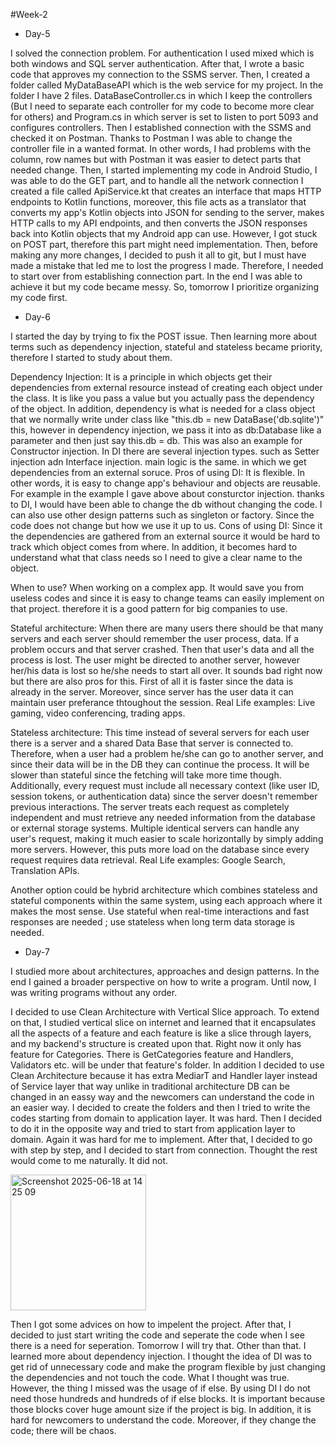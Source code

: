 
#Week-2 

- Day-5

I solved the connection problem. For authentication I used mixed which is both windows and SQL server authentication. After that, I wrote a basic code that approves my connection to the SSMS server. Then, I created a folder called MyDataBaseAPI which is the web service for my project. In the folder I have 2 files. DataBaseController.cs in which I keep the controllers (But I need to separate each controller for my code to become more clear for others) and Program.cs in which server is set to listen to port 5093 and configures controllers. Then I established connection with the SSMS and checked it on Postman. Thanks to Postman I was able to change the controller file in a wanted format. In other words, I had problems with the column, row names but with Postman it was easier to detect parts that needed change. Then, I started implementing my code in Android Studio, I was able to do the GET part, and to handle all the network connection I created a file called ApiService.kt that creates an interface that maps HTTP endpoints to Kotlin functions, moreover, this file acts as a translator that converts my app's Kotlin objects into JSON for sending to the server, makes HTTP calls to my  API endpoints, and then converts the JSON responses back into Kotlin objects that my Android app can use. However, I got stuck on POST part, therefore this part might need implementation. Then, before making any more changes, I decided to push it all to git, but I must have made a mistake that led me to lost the progress I made. Therefore, I needed to start over from establishing connection part. In the end I was able to achieve it but my code became messy. So, tomorrow I prioritize organizing my code first. 

- Day-6

I started the day by trying to fix the POST issue. Then learning more about terms such as dependency injection, stateful and stateless became priority, therefore I started to study about them.

Dependency Injection: It is a principle in which objects get their dependencies from external resource instead of creating each object under the class. It is like you pass a value but you actually pass the dependency of the object. In addition, dependency is what is needed for a class object that we normally write under class like "this.db = new DataBase('db.sqlite')" this, however in dependency injection, we pass it into as db:Database like a parameter and then just say this.db = db. This was also an example for Constructor injection. In DI there are several injection types. such as Setter injection adn Interface injection. main logic is the same. in which we get dependencies from an external soruce. 
            Pros of using DI: It is flexible. In other words, it is easy to change app's behaviour and objects are reusable. For example in the example I gave above about consturctor injection. thanks to DI, I would have been able to change the db without changing the code. I can also use other design patterns such as singleton or factory. Since the code does not change but how we use it up to us.
            Cons of using DI: Since it the dependencies are gathered from an external source it would be hard to track which object comes from where. In addition, it becomes hard to understand what that class needs so I need to give a clear name to the object.
            
When to use? When working on a complex app. It would save you from useless codes and since it is easy to change teams can easily implement on that project. therefore it is a good pattern for big companies to use.
        
Stateful architecture: When there are many users there should be that many servers and each server should remember the user process, data. If a problem occurs and that server crashed. Then that user's data and all the process is lost. The user might be directed to another server, however her/his data is lost so he/she needs to start all over. It sounds bad right now but there are also pros for this. First of all it is faster since the data is already in the server. Moreover, since server has the user data it can maintain user preferance thtoughout the session. 
        Real Life examples: Live gaming, video conferencing, trading apps.
        
Stateless architecture: This time instead of several servers for each user there is a server and a shared Data Base that server is connected to. Therefore, when a user had a problem he/she can go to another server, and since their data will be in the DB they can continue the process. It will be slower than stateful since the fetching will take more time though. Additionally, every request must include all necessary context (like user ID, session tokens, or authentication data) since the server doesn't remember previous interactions. The server treats each request as completely independent and must retrieve any needed information from the database or external storage systems. Multiple identical servers can handle any user's request, making it much easier to scale horizontally by simply adding more servers. However, this puts more load on the database since every request requires data retrieval.
        Real Life examples: Google Search, Translation APIs.
        
Another option could be hybrid architecture which combines stateless and stateful components within the same system, using each approach where it makes the most sense.
        Use stateful when real-time interactions and fast responses are needed ; use stateless when long term data storage is needed.

- Day-7

I studied more about architectures, approaches and design patterns. In the end I gained a broader perspective on how to write a program. Until now, I was writing programs without any order.

I decided to use Clean Architecture with Vertical Slice approach. To extend on that, I studied vertical slice on internet and learned that it encapsulates all the aspects of a feature and each feature is like a slice through layers, and my backend's structure is created upon that. Right now it only has feature for Categories. There is GetCategories feature and Handlers, Validators etc. will be under that feature's folder. In addition I decided to use Clean Architecture because it has extra MediarT and Handler layer instead of Service layer that way unlike in traditional architecture DB can be changed in an eassy way and the newcomers can understand the code in an easier way.
I decided to create the folders and then I tried to write the codes starting from domain to application layer. It was hard. Then I decided to do it in the opposite way and tried to start from application layer to domain. Again it was hard for me to implement. After that, I decided to go with step by step, and I decided to start from connection. Thought the rest would come to me naturally. It did not. 

<img width="217" alt="Screenshot 2025-06-18 at 14 25 09" src="https://github.com/user-attachments/assets/76d97fb0-f78a-4759-8c88-b53ec0d3d02f" />

Then I got some advices on how to impelent the project. After that, I decided to just start writing the code and seperate the code when I see there is a need for seperation. Tomorrow I will try that. 
Other than that. I learned more about dependency injection. I thought the idea of DI was to get rid of unnecessary code and make the program flexible by just changing the dependencies and not touch the code. What I thought was true. However, the thing I missed was the usage of if else. By using DI I do not need those hundreds and hundreds of if else blocks. It is important because those blocks cover huge amount size if the project is big. In addition, it is hard for newcomers to understand the code. Moreover, if they change the code; there will be chaos. 





